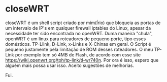 # closeWRT

  closeWRT é um shell script criado por mim(Írio) que bloqueia as portas de um intervalo de IP's em qualquer firewall iptables do Linux, apesar da necessidade ter sido encontrada no openWRT. Duma maneira "chula", openWRT é um linux para roteadores de pequeno porte, tipo esses domésticos. TP-Llink, D-Link, x-Links e X-Chinas em geral. O Script é pequeno justamente pela limitação de ROM desses roteadores. O meu TP-Link por exemplo tem só 4MB de Flash, de acordo com esse site https://wiki.openwrt.org/toh/tp-link/tl-wr740n. 
  Por ora é isso, espero que alguém mais possa usar isso. Aceito sugestões de melhorias.
  
  Fui.
